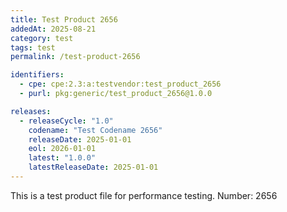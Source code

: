 ```yaml
---
title: Test Product 2656
addedAt: 2025-08-21
category: test
tags: test
permalink: /test-product-2656

identifiers:
  - cpe: cpe:2.3:a:testvendor:test_product_2656
  - purl: pkg:generic/test_product_2656@1.0.0

releases:
  - releaseCycle: "1.0"
    codename: "Test Codename 2656"
    releaseDate: 2025-01-01
    eol: 2026-01-01
    latest: "1.0.0"
    latestReleaseDate: 2025-01-01
---
```


This is a test product file for performance testing. Number: 2656
